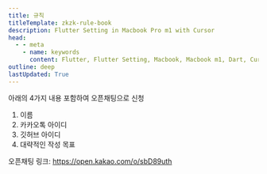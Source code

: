 ```yaml
---
title: 규칙
titleTemplate: zkzk-rule-book
description: Flutter Setting in Macbook Pro m1 with Cursor
head:
  - - meta
    - name: keywords
      content: Flutter, Flutter Setting, Macbook, Macbook m1, Dart, Cursor
outline: deep
lastUpdated: True
---
```


아래의 4가지 내용 포함하여 오픈채팅으로 신청

1. 이름
2. 카카오톡 아이디
3. 깃허브 아이디
4. 대략적인 작성 목표

오픈채팅 링크: https://open.kakao.com/o/sbD89uth
